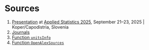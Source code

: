 # Sources

1. [Presentation](OA_AS25.pdf) at [Applied Statistics 2025](https://as.mf.uni-lj.si/), September 21–23, 2025 | Koper/Capodistria, Slovenia
2. [Journals](https://github.com/bavla/OpenAlex/tree/main/code/test/jour.md)
3. [Function `unitsInfo`](https://github.com/bavla/OpenAlex/tree/main/code/test/unitsInfo.md)
4. [Function `OpenAlexSources`](https://github.com/bavla/OpenAlex/tree/main/code/test/OpenAlexSources.md)

